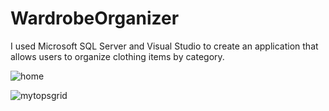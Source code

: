 # WardrobeOrganizer
I used Microsoft SQL Server and Visual Studio to create an application that allows users to organize clothing items by category.

![home](https://user-images.githubusercontent.com/44896870/51796440-46fa0400-21b8-11e9-8254-1c1f334ca3ae.JPG)

![mytopsgrid](https://user-images.githubusercontent.com/44896870/51796444-655fff80-21b8-11e9-85ac-3437a76dd645.JPG)
